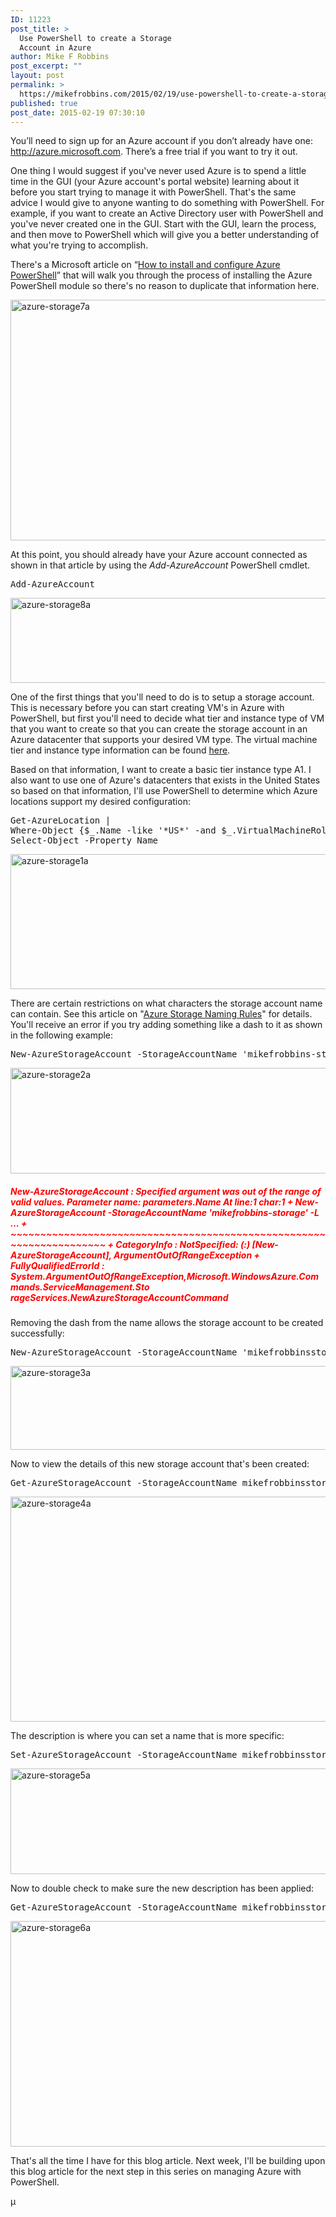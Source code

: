 ```yaml
---
ID: 11223
post_title: >
  Use PowerShell to create a Storage
  Account in Azure
author: Mike F Robbins
post_excerpt: ""
layout: post
permalink: >
  https://mikefrobbins.com/2015/02/19/use-powershell-to-create-a-storage-account-in-azure/
published: true
post_date: 2015-02-19 07:30:10
---
```

You’ll need to sign up for an Azure account if you don’t already have one: <a href="http://azure.microsoft.com/en-us/">http://azure.microsoft.com</a>. There’s a free trial if you want to try it out.

One thing I would suggest if you've never used Azure is to spend a little time in the GUI (your Azure account's portal website) learning about it before you start trying to manage it with PowerShell. That's the same advice I would give to anyone wanting to do something with PowerShell. For example, if you want to create an Active Directory user with PowerShell and you've never created one in the GUI. Start with the GUI, learn the process, and then move to PowerShell which will give you a better understanding of what you're trying to accomplish.

There's a Microsoft article on “<a href="http://azure.microsoft.com/en-us/documentation/articles/install-configure-powershell/" target="_blank">How to install and configure Azure PowerShell</a>” that will walk you through the process of installing the Azure PowerShell module so there's no reason to duplicate that information here.

<a href="http://mikefrobbins.com/wp-content/uploads/2015/02/azure-storage7a.jpg"><img class="alignnone size-full wp-image-11232" src="http://mikefrobbins.com/wp-content/uploads/2015/02/azure-storage7a.jpg" alt="azure-storage7a" width="746" height="385" /></a>

At this point, you should already have your Azure account connected as shown in that article by using the <em>Add-AzureAccount</em> PowerShell cmdlet.
<pre class="lang:ps decode:true  ">Add-AzureAccount</pre>
<a href="http://mikefrobbins.com/wp-content/uploads/2015/02/azure-storage8a.jpg"><img class="alignnone size-full wp-image-11233" src="http://mikefrobbins.com/wp-content/uploads/2015/02/azure-storage8a.jpg" alt="azure-storage8a" width="877" height="136" /></a>

One of the first things that you'll need to do is to setup a storage account. This is necessary before you can start creating VM's in Azure with PowerShell, but first you'll need to decide what tier and instance type of VM that you want to create so that you can create the storage account in an Azure datacenter that supports your desired VM type. The virtual machine tier and instance type information can be found <a href="http://azure.microsoft.com/en-us/pricing/details/virtual-machines/" target="_blank">here</a>.

Based on that information, I want to create a basic tier instance type A1. I also want to use one of Azure's datacenters that exists in the United States so based on that information, I'll use PowerShell to determine which Azure locations support my desired configuration:
<pre class="lang:ps decode:true ">Get-AzureLocation |
Where-Object {$_.Name -like '*US*' -and $_.VirtualMachineRoleSizes -contains 'Basic_A1'} |
Select-Object -Property Name</pre>
<a href="http://mikefrobbins.com/wp-content/uploads/2015/02/azure-storage1a.jpg"><img class="alignnone size-full wp-image-11225" src="http://mikefrobbins.com/wp-content/uploads/2015/02/azure-storage1a.jpg" alt="azure-storage1a" width="877" height="216" /></a>

There are certain restrictions on what characters the storage account name can contain. See this article on "<a href="http://blogs.msdn.com/b/jmstall/archive/2014/06/12/azure-storage-naming-rules.aspx" target="_blank">Azure Storage Naming Rules</a>" for details. You'll receive an error if you try adding something like a dash to it as shown in the following example:
<pre class="lang:ps decode:true">New-AzureStorageAccount -StorageAccountName 'mikefrobbins-storage' -Location 'South Central US'</pre>
<a href="http://mikefrobbins.com/wp-content/uploads/2015/02/azure-storage2a.jpg"><img class="alignnone size-full wp-image-11226" src="http://mikefrobbins.com/wp-content/uploads/2015/02/azure-storage2a.jpg" alt="azure-storage2a" width="877" height="169" /></a>
<h5><em><span style="color: #ff0000;">New-AzureStorageAccount : Specified argument was out of the range of valid values.</span></em>
<em><span style="color: #ff0000;">Parameter name: parameters.Name</span></em>
<em><span style="color: #ff0000;">At line:1 char:1</span></em>
<em><span style="color: #ff0000;">+ New-AzureStorageAccount -StorageAccountName 'mikefrobbins-storage' -L ...</span></em>
<em><span style="color: #ff0000;">+ ~~~~~~~~~~~~~~~~~~~~~~~~~~~~~~~~~~~~~~~~~~~~~~~~~~~~~~~~~~~~~~~~~~~~~</span></em>
<em><span style="color: #ff0000;"> + CategoryInfo : NotSpecified: (:) [New-AzureStorageAccount], ArgumentOutOfRangeException</span></em>
<em><span style="color: #ff0000;"> + FullyQualifiedErrorId : System.ArgumentOutOfRangeException,Microsoft.WindowsAzure.Commands.ServiceManagement.Sto</span></em>
<em><span style="color: #ff0000;"> rageServices.NewAzureStorageAccountCommand</span></em></h5>
Removing the dash from the name allows the storage account to be created successfully:
<pre class="lang:ps decode:true ">New-AzureStorageAccount -StorageAccountName 'mikefrobbinsstorage' -Location 'South Central US'</pre>
<a href="http://mikefrobbins.com/wp-content/uploads/2015/02/azure-storage3a.jpg"><img class="alignnone size-full wp-image-11227" src="http://mikefrobbins.com/wp-content/uploads/2015/02/azure-storage3a.jpg" alt="azure-storage3a" width="877" height="134" /></a>

Now to view the details of this new storage account that's been created:
<pre class="lang:ps decode:true ">Get-AzureStorageAccount -StorageAccountName mikefrobbinsstorage</pre>
<a href="http://mikefrobbins.com/wp-content/uploads/2015/02/azure-storage4a.jpg"><img class="alignnone size-full wp-image-11228" src="http://mikefrobbins.com/wp-content/uploads/2015/02/azure-storage4a.jpg" alt="azure-storage4a" width="877" height="360" /></a>

The description is where you can set a name that is more specific:
<pre class="lang:ps decode:true ">Set-AzureStorageAccount -StorageAccountName mikefrobbinsstorage -Description 'Mike F Robbins Storage Account for Azure South Central US Datacenter'</pre>
<a href="http://mikefrobbins.com/wp-content/uploads/2015/02/azure-storage5a.jpg"><img class="alignnone size-full wp-image-11229" src="http://mikefrobbins.com/wp-content/uploads/2015/02/azure-storage5a.jpg" alt="azure-storage5a" width="877" height="169" /></a>

Now to double check to make sure the new description has been applied:
<pre class="lang:ps decode:true ">Get-AzureStorageAccount -StorageAccountName mikefrobbinsstorage</pre>
<a href="http://mikefrobbins.com/wp-content/uploads/2015/02/azure-storage6a.jpg"><img class="alignnone size-full wp-image-11230" src="http://mikefrobbins.com/wp-content/uploads/2015/02/azure-storage6a.jpg" alt="azure-storage6a" width="877" height="361" /></a>

That's all the time I have for this blog article. Next week, I'll be building upon this blog article for the next step in this series on managing Azure with PowerShell.

µ